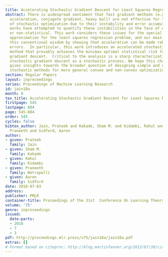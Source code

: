 ```yaml
---
title: Accelerating Stochastic Gradient Descent for Least Squares Regression
abstract: There is widespread sentiment that fast gradient methods (e.g. Nesterov’s
  acceleration, conjugate gradient, heavy ball) are not effective for the purposes
  of stochastic optimization due to their instability and error accumulation. Numerous
  works have attempted to quantify these instabilities in the face of either statistical
  or non-statistical. This work considers these issues for the special case of stochastic
  approximation for the least squares regression problem, and our main result refutes
  this conventional wisdom by showing that acceleration can be made robust to statistical
  errors.  In particular, this work introduces an accelerated stochastic gradient
  method that provably achieves the minimax optimal statistical risk faster than stochastic
  gradient descent.  Critical to the analysis is a sharp characterization of accelerated
  stochastic gradient descent as a stochastic process. We hope this characterization
  gives insights towards the broader question of designing simple and effective accelerated
  stochastic methods for more general convex and non-convex optimization problems.
section: Regular Papers
layout: inproceedings
series: Proceedings of Machine Learning Research
id: jain18a
month: 0
tex_title: Accelerating Stochastic Gradient Descent for Least Squares Regression
firstpage: 545
lastpage: 604
page: 545-604
order: 545
cycles: false
bibtex_author: Jain, Prateek and Kakade, Sham M. and Kidambi, Rahul and Netrapalli,
  Praneeth and Sidford, Aaron
author:
- given: Prateek
  family: Jain
- given: Sham M.
  family: Kakade
- given: Rahul
  family: Kidambi
- given: Praneeth
  family: Netrapalli
- given: Aaron
  family: Sidford
date: 2018-07-03
address: 
publisher: PMLR
container-title: Proceedings of the 31st  Conference On Learning Theory
volume: '75'
genre: inproceedings
issued:
  date-parts:
  - 2018
  - 7
  - 3
pdf: http://proceedings.mlr.press/v75/jain18a/jain18a.pdf
extras: []
# Format based on citeproc: http://blog.martinfenner.org/2013/07/30/citeproc-yaml-for-bibliographies/
---
```

